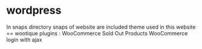# wordpress
In snaps directory snaps of website are included
theme used in this website == wootique
plugins :
	WooCommerce Sold Out Products
	WooCommerce 
	login with ajax